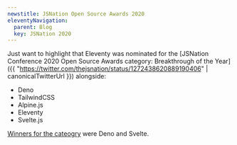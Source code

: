 ```yaml
---
newstitle: JSNation Open Source Awards 2020
eleventyNavigation:
  parent: Blog
  key: JSNation 2020
---
```


Just want to highlight that Eleventy was nominated for the [JSNation Conference 2020 Open Source Awards category: Breakthrough of the Year]({{ "https://twitter.com/thejsnation/status/1272438620889190406" | canonicalTwitterUrl }}) alongside:

- Deno
- TailwindCSS
- Alpine.js
- Eleventy
- Svelte.js

[Winners for the cateogry](https://osawards.com/javascript/2020) were Deno and Svelte.
